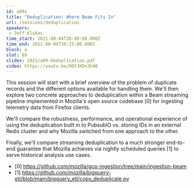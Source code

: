 ```yaml
---
id: a09s
title: "Deduplication: Where Beam Fits In"
url: /sessions/deduplication
speakers:
 - Jeff Klukas
time_start: 2021-08-04T20:00:00.000Z
time_end: 2021-08-04T20:25:00.000Z
block: a
slot: 09
slides: 2021/a09-Deduplication.pdf
video: https://youtu.be/9OfJKDs3h40
---
```


This session will start with a brief overview of the problem of duplicate records and the different options available for handling them. We'll then explore two concrete approaches to deduplication within a Beam streaming pipeline implemented in Mozilla's open source codebase [0] for ingesting telemetry data from Firefox clients.

We'll compare the robustness, performance, and operational experience of using the deduplication built in to PubsubIO vs. storing IDs in an external Redis cluster and why Mozilla switched from one approach to the other.

Finally, we'll compare streaming deduplication to a much stronger end-to-end guarantee that Mozilla achieves via nightly scheduled queries [1] to serve historical analysis use cases.

* [0] https://github.com/mozilla/gcp-ingestion/tree/main/ingestion-beam
* [1] https://github.com/mozilla/bigquery-etl/blob/main/bigquery_etl/copy_deduplicate.py